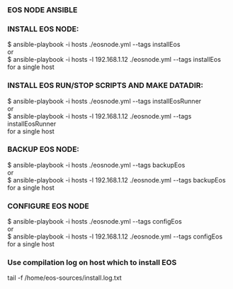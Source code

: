 ### EOS NODE ANSIBLE   

### INSTALL EOS NODE:

$ ansible-playbook -i hosts  ./eosnode.yml  --tags installEos  
or  
$ ansible-playbook -i hosts -l 192.168.1.12 ./eosnode.yml  --tags installEos  
for a single host  

### INSTALL EOS RUN/STOP SCRIPTS AND MAKE DATADIR:

$ ansible-playbook -i hosts  ./eosnode.yml  --tags installEosRunner  
or  
$ ansible-playbook -i hosts -l 192.168.1.12 ./eosnode.yml  --tags installEosRunner  
for a single host   

### BACKUP EOS NODE:  

$ ansible-playbook -i hosts  ./eosnode.yml  --tags backupEos  
or  
$ ansible-playbook -i hosts -l 192.168.1.12 ./eosnode.yml  --tags backupEos  
for a single host  

### CONFIGURE EOS NODE

$ ansible-playbook -i hosts  ./eosnode.yml  --tags configEos  
or  
$ ansible-playbook -i hosts -l 192.168.1.12 ./eosnode.yml  --tags configEos  
for a single host  

### Use compilation log on host which to install EOS  
tail -f /home/eos-sources/install.log.txt   
